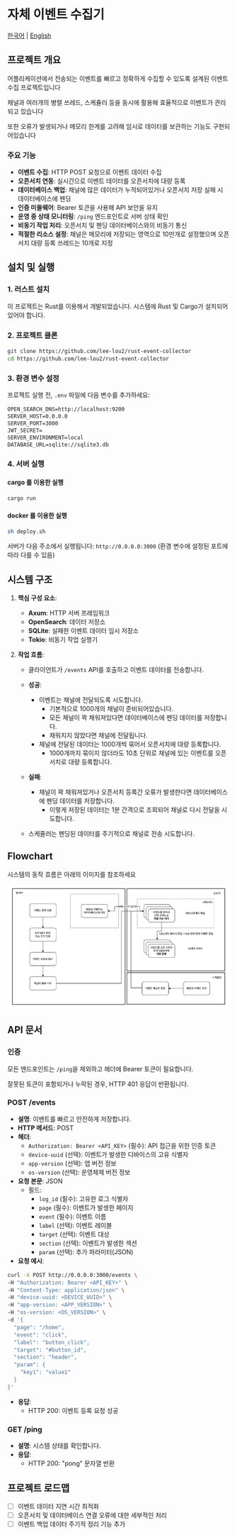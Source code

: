 # 자체 이벤트 수집기

[한국어](README.ko.md) | [English](README.md)

## 프로젝트 개요

어플리케이션에서 전송되는 이벤트를 빠르고 정확하게 수집할 수 있도록 설계된 이벤트 수집 프로젝트입니다

채널과 여러개의 병렬 쓰레드, 스케쥴러 등을 동시에 활용해 효율적으로 이벤트가 관리되고 있습니다

또한 오류가 발생되거나 메모리 한계를 고려해 임시로 데이터를 보관하는 기능도 구현되어있습니다

### 주요 기능

- **이벤트 수집**: HTTP POST 요청으로 이벤트 데이터 수집
- **오픈서치 연동**: 실시간으로 이벤트 데이터를 오픈서치에 대량 등록
- **데이터베이스 백업**: 채널에 많은 데이터가 누적되어있거나 오픈서치 저장 실패 시 데이터베이스에 펜딩
- **인증 미들웨어**: Bearer 토큰을 사용해 API 보안을 유지
- **운영 중 상태 모니터링**: `/ping` 엔드포인트로 서버 상태 확인
- **비동기 작업 처리**: 오픈서치 및 펜딩 데이터베이스와의 비동기 통신
- **적절한 리소스 설정**: 채널은 메모리에 저장되는 영역으로 10만개로 설정했으며 오픈서치 대량 등록 쓰레드는 10개로 지정

## 설치 및 실행

### 1. 러스트 설치

이 프로젝트는 Rust를 이용해서 개발되었습니다. 시스템에 Rust 및 Cargo가 설치되어 있어야 합니다.

### 2. 프로젝트 클론

``` bash
git clone https://github.com/lee-lou2/rust-event-collector
cd https://github.com/lee-lou2/rust-event-collector
```

### 3. 환경 변수 설정

프로젝트 실행 전, `.env` 파일에 다음 변수를 추가하세요:

``` dotenv
OPEN_SEARCH_DNS=http://localhost:9200
SERVER_HOST=0.0.0.0
SERVER_PORT=3000
JWT_SECRET=
SERVER_ENVIRONMENT=local
DATABASE_URL=sqlite://sqlite3.db
```

### 4. 서버 실행

#### cargo 를 이용한 실행

``` bash
cargo run
```

#### docker 를 이용한 실행

```bash
sh deploy.sh
```

서버가 다음 주소에서 실행됩니다: `http://0.0.0.0:3000` (환경 변수에 설정된 포트에 따라 다를 수 있음)

## 시스템 구조

1. **핵심 구성 요소**:
    - **Axum**: HTTP 서버 프레임워크
    - **OpenSearch**: 데이터 저장소
    - **SQLite**: 실패한 이벤트 데이터 임시 저장소
    - **Tokio**: 비동기 작업 실행기

2. **작업 흐름**:
    - 클라이언트가 `/events` API를 호출하고 이벤트 데이터를 전송합니다.
    - **성공**:
        - 이벤트는 채널에 전달되도록 시도합니다.
            - 기본적으로 1000개의 채널이 준비되어있습니다.
            - 모든 채널이 꽉 채워져있다면 데이터베이스에 펜딩 데이터를 저장합니다.
            - 채워지지 않았다면 채널에 전달됩니다.
        - 채널에 전달된 데이터는 1000개씩 묶어서 오픈서치에 대량 등록합니다.
            - 1000개까지 묶이지 않더라도 10초 단위로 채널에 있는 이벤트를 오픈서치로 대량 등록합니다.
    - **실패**:
        - 채널이 꽉 채워져있거나 오픈서치 등록간 오류가 발생한다면 데이터베이스에 펜딩 데이터를 저장합니다.
            - 이렇게 저장된 데이터는 1분 간격으로 조회되어 채널로 다시 전달을 시도합니다.

    - 스케줄러는 펜딩된 데이터를 주기적으로 채널로 전송 시도합니다.

## Flowchart

시스템의 동작 흐름은 아래의 이미지를 참조하세요

![flowchart.png](docs/flowchart.png)

## API 문서

### **인증**

모든 엔드포인트는 `/ping`을 제외하고 헤더에 Bearer 토큰이 필요합니다.

잘못된 토큰이 포함되거나 누락된 경우, HTTP 401 응답이 반환됩니다.

### **POST /events**

- **설명**: 이벤트를 빠르고 안전하게 저장합니다.
- **HTTP 메서드**: POST
- **헤더**:
    - `Authorization: Bearer <API_KEY>` (필수): API 접근을 위한 인증 토큰
    - `device-uuid` (선택): 이벤트가 발생한 디바이스의 고유 식별자
    - `app-version` (선택): 앱 버전 정보
    - `os-version` (선택): 운영체제 버전 정보
- **요청 본문**: JSON
    - 필드:
        - `log_id` (필수): 고유한 로그 식별자
        - `page` (필수): 이벤트가 발생한 페이지
        - `event` (필수): 이벤트 이름
        - `label` (선택): 이벤트 레이블
        - `target` (선택): 이벤트 대상
        - `section` (선택): 이벤트가 발생한 섹션
        - `param` (선택): 추가 파라미터(JSON)
- **요청 예시**:

```bash
curl -X POST http://0.0.0.0:3000/events \
-H "Authorization: Bearer <API_KEY>" \
-H "Content-Type: application/json" \
-H "device-uuid: <DEVICE_UUID>" \
-H "app-version: <APP_VERSION>" \
-H "os-version: <OS_VERSION>" \
-d '{
  "page": "/home",
  "event": "click",
  "label": "button_click",
  "target": "#button_id",
  "section": "header",
  "param": {
    "key1": "value1"
  }
}'
```

- **응답**:
    - HTTP 200: 이벤트 등록 요청 성공

### **GET /ping**

- **설명**: 시스템 상태를 확인합니다.
- **응답**:
    - HTTP 200: "pong" 문자열 반환

## 프로젝트 로드맵

- [ ] 이벤트 데이터 지연 시간 최적화
- [ ] 오픈서치 및 데이터베이스 연결 오류에 대한 세부적인 처리
- [ ] 이벤트 백업 데이터 주기적 정리 기능 추가
